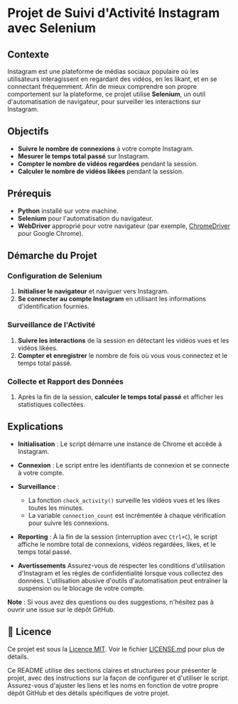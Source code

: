 # Projet de Suivi d'Activité Instagram avec Selenium

## Contexte

Instagram est une plateforme de médias sociaux populaire où les utilisateurs interagissent en regardant des vidéos, en les likant, et en se connectant fréquemment. Afin de mieux comprendre son propre comportement sur la plateforme, ce projet utilise **Selenium**, un outil d'automatisation de navigateur, pour surveiller les interactions sur Instagram.

## Objectifs

- **Suivre le nombre de connexions** à votre compte Instagram.
- **Mesurer le temps total passé** sur Instagram.
- **Compter le nombre de vidéos regardées** pendant la session.
- **Calculer le nombre de vidéos likées** pendant la session.

## Prérequis

- **Python** installé sur votre machine.
- **Selenium** pour l'automatisation du navigateur.
- **WebDriver** approprié pour votre navigateur (par exemple, [ChromeDriver](https://sites.google.com/a/chromium.org/chromedriver/) pour Google Chrome).

## Démarche du Projet

### Configuration de Selenium

1. **Initialiser le navigateur** et naviguer vers Instagram.
2. **Se connecter au compte Instagram** en utilisant les informations d'identification fournies.

### Surveillance de l'Activité

1. **Suivre les interactions** de la session en détectant les vidéos vues et les vidéos likées.
2. **Compter et enregistrer** le nombre de fois où vous vous connectez et le temps total passé.

### Collecte et Rapport des Données

1. Après la fin de la session, **calculer le temps total passé** et afficher les statistiques collectées.

## Explications

- **Initialisation** : Le script démarre une instance de Chrome et accède à Instagram.

- **Connexion** : Le script entre les identifiants de connexion et se connecte à votre compte.

- **Surveillance** :
  - La fonction `check_activity()` surveille les vidéos vues et les likes toutes les minutes.
  - La variable `connection_count` est incrémentée à chaque vérification pour suivre les connexions.

- **Reporting** : À la fin de la session (interruption avec `Ctrl+C`), le script affiche le nombre total de connexions, vidéos regardées, likes, et le temps total passé.

- **Avertissements**
Assurez-vous de respecter les conditions d'utilisation d'Instagram et les règles de confidentialité lorsque vous collectez des données. L'utilisation abusive d'outils d'automatisation peut entraîner la suspension ou le blocage de votre compte.

**Note** : Si vous avez des questions ou des suggestions, n'hésitez pas à ouvrir une issue sur le dépôt GitHub.

## 📜 Licence

Ce projet est sous la [Licence MIT](https://github.com/GhntSergio/All-projets/blob/main/Activit%C3%A9%20Instagram/LICENSE.md). Voir le fichier [LICENSE.md](https://github.com/GhntSergio/All-projets/blob/main/Activit%C3%A9%20Instagram/LICENSE.md) pour plus de détails.


Ce README utilise des sections claires et structurées pour présenter le projet, avec des instructions sur la façon de configurer et d'utiliser le script. Assurez-vous d'ajuster les liens et les noms en fonction de votre propre dépôt GitHub et des détails spécifiques de votre projet.
